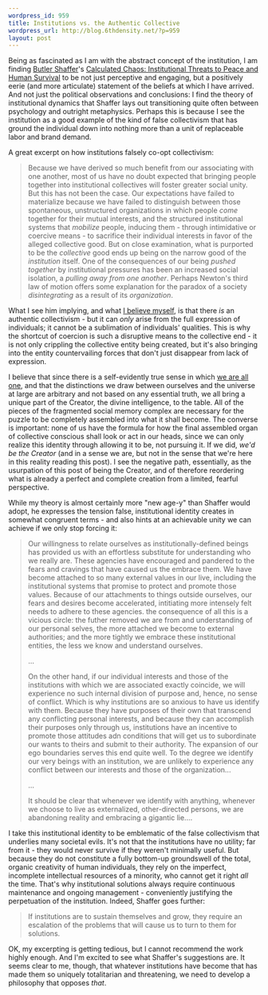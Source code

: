 ```yaml
--- 
wordpress_id: 959
title: Institutions vs. the Authentic Collective
wordpress_url: http://blog.6thdensity.net/?p=959
layout: post
---
```

<p>Being as fascinated as I am with the abstract concept of the institution, I am finding <a href="http://www.lewrockwell.com/shaffer/shaffer-arch.html">Butler Shaffer</a>'s <a href="http://www.amazon.com/Calculated-Chaos-Butler-D-Shaffer/dp/1595263497">Calculated Chaos: Institutional Threats to Peace and Human Survival</a> to be not just perceptive and engaging, but a positively eerie (and more articulate) statement of the beliefs at which I have arrived.  And not just the political observations and conclusions: I find the theory of institutional dynamics that Shaffer lays out transitioning quite often between psychology and outright metaphysics.  Perhaps this is because I see the institution as a good example of the kind of false collectivism that has ground the individual down into nothing more than a unit of replaceable labor and brand demand.</p><p>A great excerpt on how institutions falsely co-opt collectivism:<blockquote><p>Because we have derived so much benefit from our associating with one another, most of us have no doubt expected that bringing people together into institutional collectives will foster greater social unity.  But this has not been the case.  Our expectations have failed to materialize because we have failed to distinguish between those spontaneous, unstructured organizations in which people <em>come</em> together for their mutual interests, and the structured institutional systems that <em>mobilize</em> people, inducing them - through intimidative or coercive means - to sacrifice their individual interests in favor of the alleged collective good.  But on close examination, what is purported to be the <em>collective</em> good ends up being on the narrow good of the <em>institution</em> itself.  One of the consequences of our being <em>pushed together</em> by institutional pressures has been an increased social isolation, a <em>pulling away from one another</em>.  Perhaps Newton's third law of motion offers some explanation for the paradox of a society <em>disintegrating</em> as a result of its <em>organization</em>.</p></blockquote>What I see him implying, and what <a href="http://blog.6thdensity.net/?page_id=390">I believe myself</a>, is that there <em>is</em> an authentic collectivism - but it can <em>only</em> arise from the full expression of individuals; it cannot be a sublimation of individuals' qualities. This is why the shortcut of coercion is such a disruptive means to the collective end - it is not only crippling the collective entity being created, but it's also bringing into the entity countervailing forces that don't just disappear from lack of expression.</p><p><!--more-->I believe that since there is a self-evidently true sense in which <a href="http://www.llresearch.org">we are all one</a>, and that the distinctions we draw between ourselves and the universe at large are arbitrary and not based on any essential truth, we all bring a unique part of the Creator, the divine intelligence, to the table.  All of the pieces of the fragmented social memory complex are necessary for the puzzle to be completely assembled into what it shall become.  The converse is important: none of us have the formula for how the final assembled organ of collective conscious shall look or act in our heads, since we can only realize this identity through allowing it to be, not pursuing it.  If we did, <em>we'd be the Creator</em> (and in a sense we are, but not in the sense that we're here in this reality reading this post).  I see the negative path, essentially, as the usurpation of this post of being the Creator, and of therefore reordering what is already a perfect and complete creation from a limited, fearful perspective.</p><p>While my theory is almost certainly more "new age-y" than Shaffer would adopt, he expresses the tension false, institutional identity creates in somewhat congruent terms - and also hints at an achievable unity we can achieve if we only stop forcing it:<blockquote><p>Our willingness to relate ourselves as institutionally-defined beings has provided us with an effortless substitute for understanding who we really are.  These agencies have encouraged and pandered to the fears and cravings that have caused us the embrace them.  We have become attached to so many external values in our live, including the institutional systems that promise to protect and promote those values.  Because of our attachments to things outside ourselves, our fears and desires become accelerated, intitiating more intensely felt needs to adhere to these agencies.  the consequence of all this is a vicious circle: the futher removed we are from and understanding of our personal selves, the more attached we become to external authorities; and the more tightly we embrace these institutional entities, the less we know and understand ourselves.</p><p>...</p><p>On the other hand, if our individual interests and those of the institutions with which we are associated exactly coincide, we will experience no such internal division of purpose and, hence, no sense of conflict.  Which is why institutions are so anxious to have us identify with them.  Because they have purposes of their own that transcend any conflicting personal interests, and because they can accomplish their purposes only through us, institutions have an incentive to promote those attitudes adn conditions that will get us to subordinate our wants to theirs and submit to their authority.  The expansion of our ego boundaries serves this end quite well.  To the degree we identify our very beings with an institution, we are unlikely to experience any conflict between our interests and those of the organization...</p><p>...</p><p>It should be clear that whenever we identify with anything, whenever we choose to live as externalized, other-directed persons, we are abandoning reality and embracing a gigantic lie....</p></blockquote>I take this institutional identity to be emblematic of the false collectivism that underlies many societal evils.  It's not that the institutions have no utility; far from it - they would never survive if they weren't minimally useful.  But because they do not constitute a fully bottom-up groundswell of the total, organic creativity of human individuals, they rely on the imperfect, incomplete intellectual resources of a minority, who cannot get it right <em>all</em> the time.  That's why institutional solutions always require continuous maintenance and ongoing management - conveniently justifying the perpetuation of the institution.  Indeed, Shaffer goes further:<blockquote><p>If institutions are to sustain themselves and grow, they require an escalation of the problems that will cause us to turn to them for solutions.</p></blockquote>OK, my excerpting is getting tedious, but I cannot recommend the work highly enough.  And I'm excited to see what Shaffer's suggestions are.  It seems clear to me, though, that whatever institutions have become that has made them so uniquely totalitarian and threatening, we need to develop a philosophy that opposes <em>that</em>.</p>
